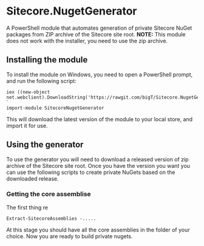# Sitecore.NugetGenerator
A PowerShell module that automates generation of private Sitecore NuGet packages from ZIP archive of the Sitecore site root. __NOTE:__ This module does not work with the installer, you need to use the zip archive.

## Installing the module
To install the module on Windows, you need to open a PowerShell prompt, and run the following script:

    iex ((new-object net.webclient).DownloadString('https://rawgit.com/bigT/Sitecore.NugetGenerator/master/install.ps1'))}; `
    import-module SitecoreNugetGenerator

This will download the latest version of the module to your local store, and import it for use.

## Using the generator
To use the generator you will need to download a released version of zip archive of the Sitecore site root. Once you have the version you want you can use the following scripts to create private NuGets based on the downloaded release.



### Getting the core assemblise
The first thing re

    Extract-SitecoreAssemblies -.....

At this stage you should have all the core assemblies in the folder of your choice. Now you are ready to build private nugets.
